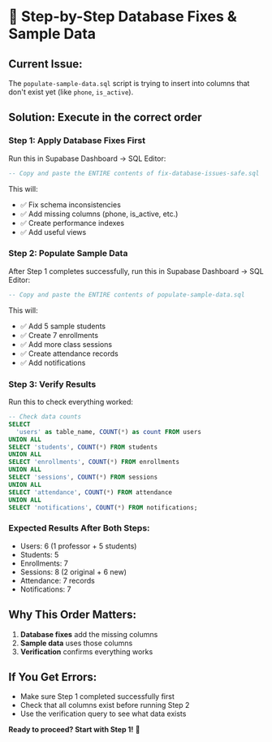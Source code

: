 # 🚀 Step-by-Step Database Fixes & Sample Data

## **Current Issue:**
The `populate-sample-data.sql` script is trying to insert into columns that don't exist yet (like `phone`, `is_active`).

## **Solution: Execute in the correct order**

### **Step 1: Apply Database Fixes First**
Run this in Supabase Dashboard → SQL Editor:

```sql
-- Copy and paste the ENTIRE contents of fix-database-issues-safe.sql
```

This will:
- ✅ Fix schema inconsistencies
- ✅ Add missing columns (phone, is_active, etc.)
- ✅ Create performance indexes
- ✅ Add useful views

### **Step 2: Populate Sample Data**
After Step 1 completes successfully, run this in Supabase Dashboard → SQL Editor:

```sql
-- Copy and paste the ENTIRE contents of populate-sample-data.sql
```

This will:
- ✅ Add 5 sample students
- ✅ Create 7 enrollments
- ✅ Add more class sessions
- ✅ Create attendance records
- ✅ Add notifications

### **Step 3: Verify Results**
Run this to check everything worked:

```sql
-- Check data counts
SELECT 
  'users' as table_name, COUNT(*) as count FROM users
UNION ALL
SELECT 'students', COUNT(*) FROM students
UNION ALL
SELECT 'enrollments', COUNT(*) FROM enrollments
UNION ALL
SELECT 'sessions', COUNT(*) FROM sessions
UNION ALL
SELECT 'attendance', COUNT(*) FROM attendance
UNION ALL
SELECT 'notifications', COUNT(*) FROM notifications;
```

### **Expected Results After Both Steps:**
- Users: 6 (1 professor + 5 students)
- Students: 5
- Enrollments: 7
- Sessions: 8 (2 original + 6 new)
- Attendance: 7 records
- Notifications: 7

## **Why This Order Matters:**
1. **Database fixes** add the missing columns
2. **Sample data** uses those columns
3. **Verification** confirms everything works

## **If You Get Errors:**
- Make sure Step 1 completed successfully first
- Check that all columns exist before running Step 2
- Use the verification query to see what data exists

**Ready to proceed? Start with Step 1!** 🚀
